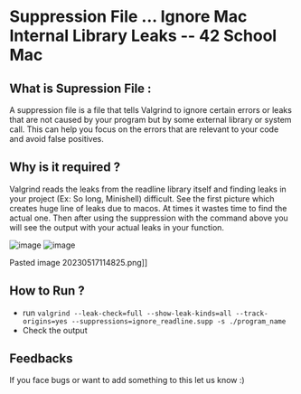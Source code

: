 #  Suppression File ... Ignore Mac Internal Library Leaks -- 42 School Mac


##  What is Supression File : 

A suppression file is a file that tells Valgrind to ignore certain errors or leaks that are not caused by your program but by some external library or system call. This can help you focus on the errors that are relevant to your code and avoid false positives.


## Why is it required ?
Valgrind reads the leaks from the readline library itself and finding leaks in your project (Ex: So long, Minishell)  difficult. 
See the first picture which creates huge line of leaks due to macos. At times it wastes time to find the actual one. 
Then after using the suppression with the command above you will see the output with your actual leaks in your function.


![image](https://github.com/mdabir1203/Valgrind_Suppression_MacOs/assets/66947064/66e43070-2811-4998-a863-6dc456bfd2f8)
![image](https://github.com/mdabir1203/Valgrind_Suppression_MacOs/assets/66947064/4baa4a40-ace0-4b86-985e-f999bb5fc46c)


Pasted image 20230517114825.png]]

## How to Run ?

- run ```valgrind --leak-check=full --show-leak-kinds=all --track-origins=yes --suppressions=ignore_readline.supp -s ./program_name```
- Check the output


## Feedbacks 

If you face bugs or want to add something to this let us know :) 
